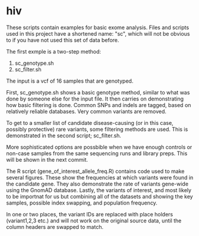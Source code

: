 # hiv
These scripts contain examples for basic exome analysis. 
Files and scripts used in this project have a shortened name: "sc", which will not be obvious to if you have not used this set of data before.

The first exmple is a two-step method:
1. sc_genotype.sh
2. sc_filter.sh

The input is a vcf of 16 samples that are genotyped.

First, sc_genotype.sh shows a basic genotype method, similar to what was done by someone else for the input file. 
It then carries on demonstrating how basic filtering is done. 
Common SNPs and indels are tagged, based on relatively reliable databases. Very common variants are removed.

To get to a smaller list of candidate disease-causing (or in this case, possibly protective) rare variants, some filtering methods are used.
This is demonstrated in the second script; sc_filter.sh.

More sophisticated options are possbible when we have enough controls or non-case samples from the same sequencing runs and library preps.
This will be shown in the next commit.

The R script (gene_of_interest_allele_freq.R) contains code used to make several figures. 
These show the frequencies at which variants were found in the candidate gene. They also demonstrate the rate of variants gene-wide using the GnomAD database. 
Lastly, the variants of interest, and most likely to be importnat for us but combining all of the datasets and showing the key samples, possible index swapping, and population frequency.

In one or two places, the variant IDs are replaced with place holders (variant1,2,3 etc.) and will not work on the original source data, until the column headers are swapped to match.
